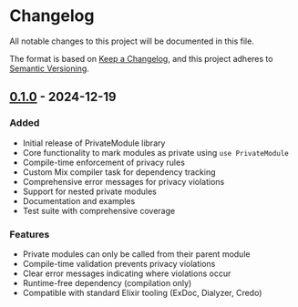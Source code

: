 # Changelog

All notable changes to this project will be documented in this file.

The format is based on [Keep a Changelog](https://keepachangelog.com/en/1.0.0/),
and this project adheres to [Semantic Versioning](https://semver.org/spec/v2.0.0.html).

## [0.1.0] - 2024-12-19

### Added
- Initial release of PrivateModule library
- Core functionality to mark modules as private using `use PrivateModule`
- Compile-time enforcement of privacy rules
- Custom Mix compiler task for dependency tracking
- Comprehensive error messages for privacy violations
- Support for nested private modules
- Documentation and examples
- Test suite with comprehensive coverage

### Features
- Private modules can only be called from their parent module
- Compile-time validation prevents privacy violations
- Clear error messages indicating where violations occur
- Runtime-free dependency (compilation only)
- Compatible with standard Elixir tooling (ExDoc, Dialyzer, Credo)

[0.1.0]: https://github.com/bit4bit/private_module/releases/tag/v0.1.0